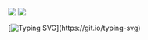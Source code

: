 <img src="https://i.imgur.com/c2IZZad.gif"/>

<img src="https://i.imgur.com/DnYqdsE.gif"/>

[![Typing SVG](https://readme-typing-svg.herokuapp.com?font=MonoLisa&weight=800&duration=5094&pause=1012&color=00BEFF&width=435&lines=Welcome+to+the+Parvixome+Parv-cell.;I+am+Joshua+Ajayi.;I+am+a+medical+student.;I+am+a+software+engineer.;I+love+playing+basketball.;I+love+beatboxing.;I+love+car+racing.;I+am+open-minded.;I+love+having+new+experiences.;I+am+optimistic.;I+am+creative.;I+love+sociable.;I+am+dedicated+to+tech+and+medicine.;Let's+crack+a+joke+to+break+a+yoke%3F;Why+do+programmers+prefer+dark+mode%3F;Because+light+attracts+bugs!;Thank+you.;Immerse+in+the+PARVIXOME.)](https://git.io/typing-svg)
